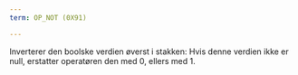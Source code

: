 ```yaml
---
term: OP_NOT (0X91)

---
```

Inverterer den boolske verdien øverst i stakken: Hvis denne verdien ikke er null, erstatter operatøren den med 0, ellers med 1.